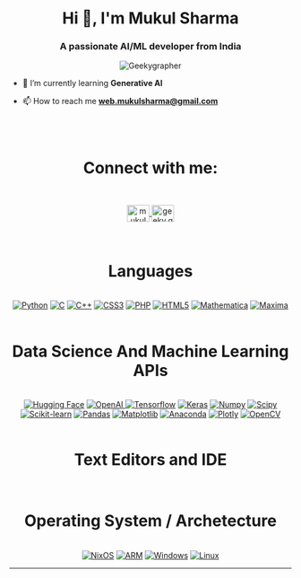 <h1 align="center">Hi 👋, I'm Mukul Sharma</h1>
<h3 align="center">A passionate AI/ML developer from India</h3>

<p align="center"> <img src="https://komarev.com/ghpvc/?username=Geekygrapher&label=Profile%20views&color=0e75b6&style=plastic" alt="Geekygrapher" /> </p>

- 🌱 I’m currently learning **Generative AI**

- 📫 How to reach me **web.mukulsharma@gmail.com**


<br>
<br>
<h1 align="Center">Connect with me:</h1>
<br>

<p align="center">
    <!-- Linkedin -->
    <a href="https://www.linkedin.com/in/mukul382/" target="blank">
        <img align="center" src="https://raw.githubusercontent.com/rahuldkjain/github-profile-readme-generator/master/src/images/icons/Social/linked-in-alt.svg" alt="mukul382" height="30" width="40" />
    </a>
    <!-- Instagram -->
    <a href="https://www.instagram.com/geeky.grapher/" target="blank">
        <img align="center" src="https://raw.githubusercontent.com/rahuldkjain/github-profile-readme-generator/master/src/images/icons/Social/instagram.svg" alt="geeky.grapher" height="30" width="40" />
    </a>
</p>

<br>
<h1 align="Center">Languages</h1>
<br>

<div align="Center">
    <a href='https://www.python.org/'><img src='https://img.shields.io/badge/python-3670A0?style=for-the-badge&logo=python&logoColor=ffdd54' alt='Python' /></a>
    <a href='https://en.wikipedia.org/wiki/C_(programming_language)'><img src='https://img.shields.io/badge/c-%2300599C.svg?style=for-the-badge&logo=c&logoColor=white' alt='C' /></a>
    <a href='https://en.wikipedia.org/wiki/C%2B%2B'><img src='https://img.shields.io/badge/c++-%2300599C.svg?style=for-the-badge&logo=c%2B%2B&logoColor=white' alt='C++' /></a>
    <a href='https://developer.mozilla.org/en-US/docs/Web/CSS'><img src='https://img.shields.io/badge/css3-%231572B6.svg?style=for-the-badge&logo=css3&logoColor=white' alt='CSS3' /></a>
    <a href='https://www.php.net/'><img src='https://img.shields.io/badge/php-%23777BB4.svg?style=for-the-badge&logo=php&logoColor=white' alt='PHP' /></a>
    <a href='https://en.wikipedia.org/wiki/HTML5'><img src='https://img.shields.io/badge/html5-%23E34F26.svg?style=for-the-badge&logo=html5&logoColor=white' alt='HTML5' /></a>
    <a href='https://www.wolfram.com/mathematica/'><img src='https://img.shields.io/badge/-Mathematica-DD1100?style=for-the-badge&logo=WolframMathematica&logoColor=white' alt='Mathematica' /></a>
    <a href='https://sourceforge.net/projects/maxima/'><img src='https://img.shields.io/badge/-Maxima-FFDF18?style=for-the-badge' alt='Maxima' /></a>
 
</div>

<br>
<h1 align="Center">Data Science And Machine Learning APIs</h1>
<br>

<div align="Center">
    <a href='https://huggingface.co/'><img src='https://img.shields.io/badge/Hugging%20Face-FFD21E?logo=huggingface&logoColor=000&style=for-the-badge' alt='Hugging Face'/></a>
    <a href='https://openai.com/blog/openai-api/'><img src='https://img.shields.io/badge/OpenAI-412991?logo=openai&logoColor=fff&style=for-the-badge' alt='OpenAI'/> </a>
    <a href='https://www.tensorflow.org/'><img src='https://img.shields.io/badge/Tensorflow-FF6F00.svg?style=for-the-badge&logo=Tensorflow&logoColor=white' alt='Tensorflow' /></a>
    <a href='https://keras.io/'><img src='https://img.shields.io/badge/Keras-D00000.svg?style=for-the-badge&logo=Keras&logoColor=white' alt='Keras' /></a>
    <a href='https://numpy.org/'><img src='https://img.shields.io/badge/Numpy,%20CuPy-013243.svg?style=for-the-badge&logo=Numpy&logoColor=white' alt='Numpy' /></a>
    <a href='https://scipy.org/'><img src='https://img.shields.io/badge/Scipy-8CAAE6.svg?style=for-the-badge&logo=Scipy&logoColor=white' alt='Scipy' /></a>
    <a href='https://scikit-learn.org/'><img src='https://img.shields.io/badge/scikit%20learn-F7931E.svg?style=for-the-badge&logo=scikit-learn&logoColor=white' alt='Scikit-learn' /></a>
    <a href='https://pandas.pydata.org/'><img src='https://img.shields.io/badge/Pandas-150458.svg?style=for-the-badge&logo=Pandas&logoColor=white' alt='Pandas' /></a>      
    <a href='https://matplotlib.org/'><img src='https://img.shields.io/badge/Matplotlib-e0a144.svg?style=for-the-badge' alt='Matplotlib' /></a>
    <a href='https://www.anaconda.com/'><img src='https://img.shields.io/badge/Anaconda-%2344A833.svg?style=for-the-badge&logo=anaconda&logoColor=white' alt='Anaconda' /></a>
    <a href='https://plotly.com/'><img src='https://img.shields.io/badge/Plotly-%233F4F75.svg?style=for-the-badge&logo=plotly&logoColor=white' alt='Plotly' /></a>
    <a href='https://opencv.org/'><img src='https://img.shields.io/badge/opencv-%23white.svg?style=for-the-badge&logo=opencv&logoColor=white' alt='OpenCV' /></a>
</div>

<br>

<h1 align="Center">Text Editors and IDE</h1>
<br>
<h1 align="Center">Operating System / Archetecture</h1>
<br>

<div align="Center">
  <a href='https://nixos.org/'><img src='https://img.shields.io/badge/NixOS-5277C3?logo=nixos&logoColor=fff&style=for-the-badge' alt='NixOS'/></a>
  <a href='https://www.arm.com/'><img src='https://img.shields.io/badge/ARM-0091BD.svg?style=for-the-badge&logo=ARM&logoColor=white' alt='ARM' /></a>
  <a href='https://www.microsoft.com/en-in/windows/?r=1'><img src='https://img.shields.io/badge/Windows-0078D6.svg?style=for-the-badge&logo=Windows&logoColor=white' alt='Windows' /></a>
  <a href='https://www.linux.org/'><img src='https://img.shields.io/badge/Linux-FCC624.svg?style=for-the-badge&logo=Linux&logoColor=black' alt='Linux' /></a>
</div>


<hr>
